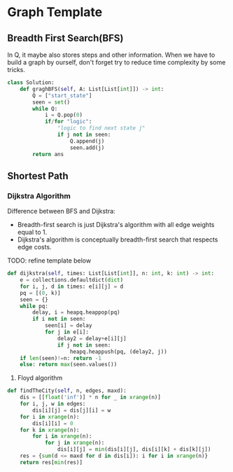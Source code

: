 # Graph Template

## Breadth First Search(BFS)

In Q, it maybe also stores steps and other information.
When we have to build a graph by ourself, don't forget try to reduce time complexity by some tricks.

```py
class Solution:
    def graghBFS(self, A: List[List[int]]) -> int:
        Q = ["start_state"]
        seen = set()
        while Q:
            i = Q.pop(0)
            if/for "logic":
                "logic to find next state j"
                if j not in seen:
                    Q.append(j)
                    seen.add(j)
        return ans
```

## Shortest Path

### Dijkstra Algorithm

Difference between BFS and Dijkstra:

- Breadth-first search is just Dijkstra's algorithm with all edge weights equal to 1.
- Dijkstra's algorithm is conceptually breadth-first search that respects edge costs.

TODO: refine template below

``` py
def dijkstra(self, times: List[List[int]], n: int, k: int) -> int:
    e = collections.defaultdict(dict)
    for i, j, d in times: e[i][j] = d
    pq = [(0, k)]
    seen = {}
    while pq:
        delay, i = heapq.heappop(pq)
        if i not in seen:
            seen[i] = delay
            for j in e[i]:
                delay2 = delay+e[i][j]
                if j not in seen:
                    heapq.heappush(pq, (delay2, j))
    if len(seen)!=n: return -1
    else: return max(seen.values())
```

1. Floyd algorithm

``` py
def findTheCity(self, n, edges, maxd):
    dis = [[float('inf')] * n for _ in xrange(n)]
    for i, j, w in edges:
        dis[i][j] = dis[j][i] = w
    for i in xrange(n):
        dis[i][i] = 0
    for k in xrange(n):
        for i in xrange(n):
            for j in xrange(n):
                dis[i][j] = min(dis[i][j], dis[i][k] + dis[k][j])
    res = {sum(d <= maxd for d in dis[i]): i for i in xrange(n)}
    return res[min(res)]
```

